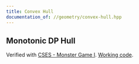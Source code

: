 ```yaml
---
title: Convex Hull
documentation_of: //geometry/convex-hull.hpp
---
```


## Monotonic DP Hull

Verified with [CSES - Monster Game I](https://cses.fi/problemset/task/2084/). [Working code](https://cses.fi/paste/9d47222cb4a2db1f3a24a7/).